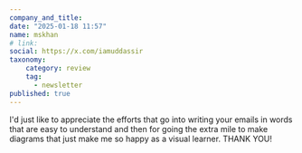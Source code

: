 ```yaml
---
company_and_title: 
date: "2025-01-18 11:57"
name: mskhan
# link:
social: https://x.com/iamuddassir
taxonomy:
    category: review
    tag:
      - newsletter
published: true
---
```


I'd just like to appreciate the efforts that go into writing your emails in words that are easy to understand and then for going the extra mile to make diagrams that just make me so happy as a visual learner. THANK YOU!

